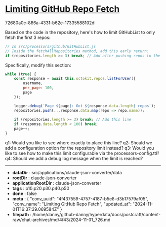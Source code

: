 # [Limiting GitHub Repo Fetch](https://claude.ai/chat/4f437559-4757-4187-b5e8-d3b17579af05)

72680a0c-886a-4331-b62e-17335588102d

 Based on the code in the repository, here's how to limit GitHubList to only fetch the first 3 repos:

```javascript
// In src/processors/github/GitHubList.js
// Inside the fetchAllRepositories method, add this early return:
if (repositories.length >= 3) break; // Add after pushing repos to the array
```

Specifically, modify this section:

```javascript
while (true) {
    const response = await this.octokit.repos.listForUser({
        username,
        per_page: 100,
        page
    });

    logger.debug(`Page ${page}: Got ${response.data.length} repos`);
    repositories.push(...response.data.map(repo => repo.name));
    
    if (repositories.length >= 3) break; // Add this line
    if (response.data.length < 100) break;
    page++;
}
```

q1: Would you like to see where exactly to place this line?
q2: Should we add a configuration option for the repository limit instead?
q3: Would you like to see how to make this limit configurable via the processors-config.ttl?
q4: Should we add a debug log message when the limit is reached?

---

* **dataDir** : src/applications/claude-json-converter/data
* **rootDir** : claude-json-converter
* **applicationRootDir** : claude-json-converter
* **tags** : p10.p20.p30.p40.p50
* **done** : false
* **meta** : {
  "conv_uuid": "4f437559-4757-4187-b5e8-d3b17579af05",
  "conv_name": "Limiting GitHub Repo Fetch",
  "updated_at": "2024-11-01T16:37:39.069584Z"
}
* **filepath** : /home/danny/github-danny/hyperdata/docs/postcraft/content-raw/chat-archives/md/4f43/2024-11-01_726.md